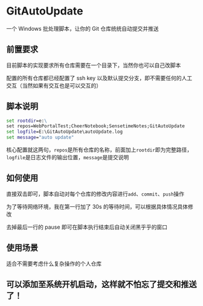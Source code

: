# GitAutoUpdate

一个 Windows 批处理脚本，让你的 Git 仓库统统自动提交并推送

## 前置要求

目前脚本的实现要求所有仓库需要在一个目录下，当然你也可以自己改脚本

配置的所有仓库都已经配置了 ssh key 以及默认提交分支，即不需要任何的人工交互（当然如果有交互也是可以交互的）

## 脚本说明

```bat
set rootdir=e:\
set repos=WebPortalTest;CheerNotebook;SensetimeNotes;GitAutoUpdate
set logfile=E:\GitAutoUpdate\autoUpdate.log
set message="auto update"
```

核心配置就这两句，`repos`是所有仓库的名称，前面加上`rootdir`即为完整路径，`logfile`是日志文件的输出位置，`message`是提交说明

## 如何使用

直接双击即可，脚本自动对每个仓库的修改内容进行`add`、`commit`、`push`操作

为了等待网络环境，我在第一行加了 30s 的等待时间，可以根据具体情况具体修改

去掉最后一行的 pause 即可在脚本执行结束后自动关闭黑乎乎的窗口

## 使用场景

适合不需要考虑什么复杂操作的个人仓库

## 可以添加至系统开机启动，这样就不怕忘了提交和推送了！

